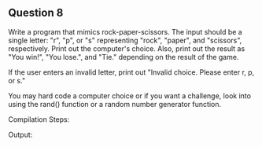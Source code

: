 ## Question 8

Write a program that mimics rock-paper-scissors. The input should be a single letter: "r", "p", or "s" representing "rock", "paper", and "scissors", respectively. Print out the computer's choice. Also, print out the result as "You win!", "You lose.", and "Tie." depending on the result of the game. 

If the user enters an invalid letter, print out "Invalid choice. Please enter r, p, or s."

You may hard code a computer choice or if you want a challenge, look into using the rand() function or a random number generator function.

Compilation Steps:  

Output:
